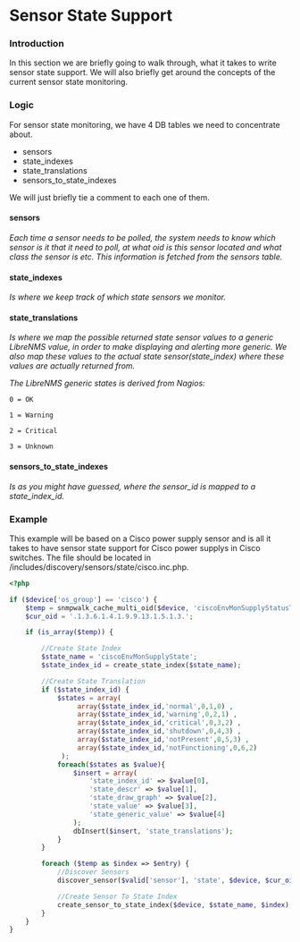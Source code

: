 # Sensor State Support

### Introduction

In this section we are briefly going to walk through, what it takes to write sensor state support.
We will also briefly get around the concepts of the current sensor state monitoring.

### Logic

For sensor state monitoring, we have 4 DB tables we need to concentrate about.
- sensors
- state_indexes
- state_translations
- sensors_to_state_indexes

We will just briefly tie a comment to each one of them.

#### sensors

*Each time a sensor needs to be polled, the system needs to know which sensor is it that it need to poll, at what oid is this sensor located and what class the sensor is etc.
This information is fetched from the sensors table.*

#### state_indexes

*Is where we keep track of which state sensors we monitor.*

#### state_translations

*Is where we map the possible returned state sensor values to a generic LibreNMS value, in order to make displaying and alerting more generic.
We also map these values to the actual state sensor(state_index) where these values are actually returned from.*


*The LibreNMS generic states is derived from Nagios:*

```
0 = OK

1 = Warning

2 = Critical

3 = Unknown
```

#### sensors_to_state_indexes

*Is as you might have guessed, where the sensor_id is mapped to a state_index_id.*

### Example
This example will be based on a Cisco power supply sensor and is all it takes to have sensor state support for Cisco power supplys in Cisco switches.
The file should be located in /includes/discovery/sensors/state/cisco.inc.php.

```php
<?php

if ($device['os_group'] == 'cisco') {
    $temp = snmpwalk_cache_multi_oid($device, 'ciscoEnvMonSupplyStatusTable', array(), 'CISCO-ENVMON-MIB');
    $cur_oid = '.1.3.6.1.4.1.9.9.13.1.5.1.3.';

    if (is_array($temp)) {

        //Create State Index
        $state_name = 'ciscoEnvMonSupplyState';
        $state_index_id = create_state_index($state_name);

        //Create State Translation
        if ($state_index_id) {
            $states = array(
                 array($state_index_id,'normal',0,1,0) ,
                 array($state_index_id,'warning',0,2,1) ,
                 array($state_index_id,'critical',0,3,2) ,
                 array($state_index_id,'shutdown',0,4,3) ,
                 array($state_index_id,'notPresent',0,5,3) ,
                 array($state_index_id,'notFunctioning',0,6,2)
             );
            foreach($states as $value){ 
                $insert = array(
                    'state_index_id' => $value[0],
                    'state_descr' => $value[1],
                    'state_draw_graph' => $value[2],
                    'state_value' => $value[3],
                    'state_generic_value' => $value[4]
                );
                dbInsert($insert, 'state_translations');
            }
        }

        foreach ($temp as $index => $entry) {
            //Discover Sensors
            discover_sensor($valid['sensor'], 'state', $device, $cur_oid.$index, $index, $state_name, $temp[$index]['ciscoEnvMonSupplyStatusDescr'], '1', '1', null, null, null, null, $temp[$index]['ciscoEnvMonSupplyState'], 'snmp', $index);

            //Create Sensor To State Index
            create_sensor_to_state_index($device, $state_name, $index);
        }
    }
}
```
